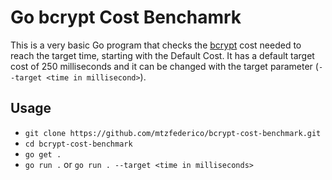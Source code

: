 # Go bcrypt Cost Benchamrk

This is a very basic Go program that checks the [bcrypt](https://en.wikipedia.org/wiki/Bcrypt) cost needed to reach the target time, starting with the Default Cost.
It has a default target cost of 250 milliseconds and it can be changed with the target parameter (`--target <time in millisecond>`).

## Usage
* `git clone https://github.com/mtzfederico/bcrypt-cost-benchmark.git`
* `cd bcrypt-cost-benchmark`
* `go get .`
* `go run .` or `go run . --target <time in milliseconds>`
